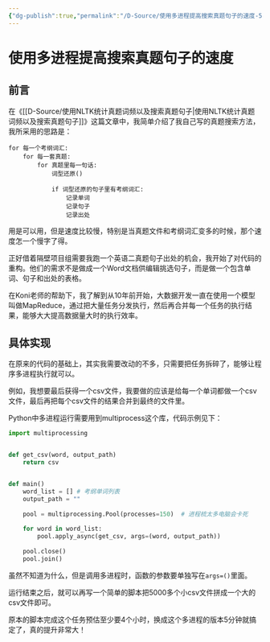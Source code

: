 ```yaml
---
{"dg-publish":true,"permalink":"/D-Source/使用多进程提高搜索真题句子的速度-5L2/"}
---
```


# 使用多进程提高搜索真题句子的速度
## 前言
在《[[D-Source/使用NLTK统计真题词频以及搜索真题句子\|使用NLTK统计真题词频以及搜索真题句子]]》这篇文章中，我简单介绍了我自己写的真题搜索方法，我所采用的思路是：
```
for 每一个考纲词汇:
	for 每一套真题:
		for 真题里每一句话:
			词型还原()
			
			if 词型还原的句子里有考纲词汇:
				记录单词
				记录句子
				记录出处
```

用是可以用，但是速度比较慢，特别是当真题文件和考纲词汇变多的时候，那个速度怎一个慢字了得。

正好借着隔壁项目组需要我跑一个英语二真题句子出处的机会，我开始了对代码的重构。他们的需求不是做成一个Word文档供编辑挑选句子，而是做一个包含单词、句子和出处的表格。

在Koni老师的帮助下，我了解到从10年前开始，大数据开发一直在使用一个模型叫做MapReduce，通过把大量任务分发执行，然后再合并每一个任务的执行结果，能够大大提高数据量大时的执行效率。

## 具体实现
在原来的代码的基础上，其实我需要改动的不多，只需要把任务拆碎了，能够让程序多进程执行就可以。

例如，我想要最后获得一个csv文件，我要做的应该是给每一个单词都做一个csv文件，最后再把每个csv文件的结果合并到最终的文件里。

Python中多进程运行需要用到multiprocess这个库，代码示例见下：

```Python
import multiprocessing


def get_csv(word, output_path)
	return csv


def main()
	word_list = [] # 考纲单词列表
	output_path = ""
	
	pool = multiprocessing.Pool(processes=150)  # 进程梳太多电脑会卡死
	
	for word in word_list:  
	    pool.apply_async(get_csv, args=(word, output_path))
	      
	pool.close()  
	pool.join()
```
虽然不知道为什么，但是调用多进程时，函数的参数要单独写在`args=()`里面。

运行结束之后，就可以再写一个简单的脚本把5000多个小csv文件拼成一个大的csv文件即可。

原本的脚本完成这个任务预估至少要4个小时，换成这个多进程的版本5分钟就搞定了，真的提升非常大！